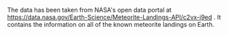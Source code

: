 The data has been taken from NASA's open data portal at https://data.nasa.gov/Earth-Science/Meteorite-Landings-API/c2vx-j9ed .
It contains the information on all of the known meteorite landings on Earth.

